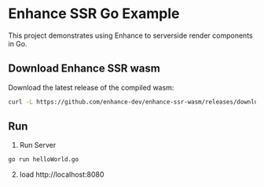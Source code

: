 # Enhance SSR Go Example
This project demonstrates using Enhance to serverside render components in Go. 

## Download Enhance SSR wasm
Download the latest release of the compiled wasm:
```sh
curl -L https://github.com/enhance-dev/enhance-ssr-wasm/releases/download/v0.0.3/enhance-ssr.wasm.gz | gunzip > enhance-ssr.wasm
```

## Run
1. Run Server
```sh
go run helloWorld.go
```
2. load http://localhost:8080


